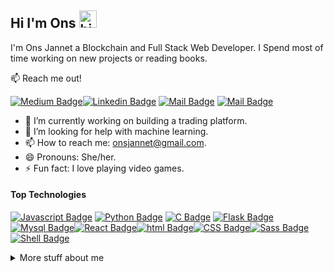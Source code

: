 ## Hi I'm Ons <img src="https://user-images.githubusercontent.com/1303154/88677602-1635ba80-d120-11ea-84d8-d263ba5fc3c0.gif" width="28px" alt="hi">

I'm Ons Jannet a Blockchain and Full Stack Web Developer. I Spend most of time working on new projects or reading books.

:mailbox: Reach me out!

[![Medium Badge](https://img.shields.io/badge/OnsJannet-12100E?style=for-the-badge&logo=medium&logoColor=white)](https://onsjannet.medium.com/)[![Linkedin Badge](https://img.shields.io/badge/-Ons-0e76a8?style=flat&labelColor=0e76a8&logo=linkedin&logoColor=white)](https://www.linkedin.com/in/ons-ben-jannet-227197176/) [![Mail Badge](https://img.shields.io/badge/-@onssheckler-e84393?style=flat&labelColor=e84393&logo=instagram&logoColor=white)](https://www.instagram.com/onssheckler/) [![Mail Badge](https://img.shields.io/badge/-OnsJannet-c0392b?style=flat&labelColor=c0392b&logo=gmail&logoColor=white)](mailto:isonsjannet@gmail.com)



- 🔭 I’m currently working on building a trading platform.
- 🤔 I’m looking for help with machine learning.
- 📫 How to reach me: onsjannet@gmail.com.
- 😄 Pronouns: She/her.
- ⚡ Fun fact: I love playing video games.

#### Top Technologies



 [![Javascript Badge](https://img.shields.io/badge/JavaScript-F7DF1E?style=for-the-badge&logo=javascript&logoColor=black)](#) [![Python Badge](https://img.shields.io/badge/Python-3776AB?style=for-the-badge&logo=python&logoColor=white)](#) [![C Badge](https://img.shields.io/badge/C-00599C?style=for-the-badge&logo=c&logoColor=white)](#) [![Flask Badge](https://img.shields.io/badge/Flask-000000?style=for-the-badge&logo=flask&logoColor=white)](#) [![Mysql Badge](https://img.shields.io/badge/MySQL-00000F?style=for-the-badge&logo=mysql&logoColor=white)](#)[![React Badge](https://img.shields.io/badge/-React-61DBFB?style=for-the-badge&labelColor=black&logo=react&logoColor=61DBFB)](#)[![html Badge]( 	https://img.shields.io/badge/HTML5-E34F26?style=for-the-badge&logo=html5&logoColor=white)](#)[![CSS Badge]( 	https://img.shields.io/badge/CSS3-1572B6?style=for-the-badge&logo=css3&logoColor=white)](#)[![Sass Badge]( 	https://img.shields.io/badge/Sass-CC6699?style=for-the-badge&logo=sass&logoColor=white)](#)[![Shell Badge]( 	https://img.shields.io/badge/Shell_Script-121011?style=for-the-badge&logo=gnu-bash&logoColor=white)](#)






<details>
<summary>
  More stuff about me
</summary>

<br >

I love learning new technologies and sharing knowledge via my medium account to help other developers.



#### Github Stats

![Ons's github stats](https://github-readme-stats.vercel.app/api?username=OnsJannet&count_private=true&theme=blue-green&hide=contribs,prs)

</details>
